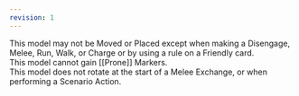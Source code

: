 ```yaml
---
revision: 1
---
```

This model may not be Moved or Placed except when making a Disengage, Melee, Run, Walk, or Charge or by using a rule on a Friendly card.  
This model cannot gain [[Prone]] Markers.  
This model does not rotate at the start of a Melee Exchange, or when performing a Scenario Action.